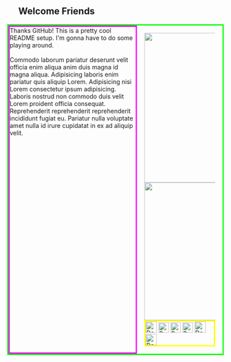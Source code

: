 ## &nbsp;<img width="16px" src="https://github.com/daephx/daephx/blob/master/assets/Mario_Hello.gif"> **Welcome Friends**

<div style="display: grid; grid-template-columns: 60% 40%; border: 3px solid #0f0; overflow: auto;">
	<div style="border: 3px solid #f0f">
		Thanks GitHub! This is a pretty cool README setup. I'm gonna have to do some playing around.
		<br><br>
		Commodo laborum pariatur deserunt velit officia enim aliqua anim duis magna id magna aliqua. Adipisicing laboris enim pariatur quis aliquip Lorem. Adipisicing nisi Lorem consectetur ipsum adipisicing. Laboris nostrud non commodo duis velit Lorem proident officia consequat. Reprehenderit reprehenderit reprehenderit incididunt fugiat eu. Pariatur nulla voluptate amet nulla id irure cupidatat in ex ad aliquip velit.
	</div>
	<div style="border: 3px solid #fff; height: relative; float: right; padding: 1em;">
		<!-- Github Stats -->
		<img width=348
			src="https://github-readme-stats.vercel.app/api?username=daephx&show_icons=true&hide_border=true&bg_color=00000000&text_color=dddddd&count_private=true&include_all_commits=true"/>
		<img width=320
			src="https://github-readme-stats.vercel.app/api/top-langs/?username=daephx&layout=compact&show_icons=true&hide_border=true&bg_color=00000000&text_color=dddddd&count_private=true"/>
		<div style="border: 3px solid #ff0; float: left; height: relative; overflow: auto;">
			<a href="https://gitlab.com/daephx"><img alt="Daemon Phenex | GitLab" width="26px"
					src="https://github.com/daephx/daephx/blob/master/assets/GitLab.svg" /></a>
			<a href="https://in.linkedin.com/in/daephx"><img alt="Daemon Phenex | Linkedin" width="24px"
					src="https://github.com/daephx/daephx/blob/master/assets/Linkedin.svg" /></a>
			<a href="https://instagram.com/daephx/"><img alt="Daemon Phenex | Instagram" width="24px"
					src="https://github.com/daephx/daephx/blob/master/assets/Instagram.svg" /></a>
			<a href="https://twitter.com/daephx"><img alt="Daemon Phenex | Twitter" width="24px"
					src="https://github.com/daephx/daephx/blob/master/assets/Twitter.svg" /></a>
			<a href="https://youtube.com/daephx"><img alt="Daemon Phenex | Youtube" width="26px"
					src="https://github.com/daephx/daephx/blob/master/assets/YouTube.svg" /></a>
			<a href="mailto:demonphoenix42@gmail.com"><img alt="Daemon Phenex | Gmail" width="26px"
					src="https://github.com/daephx/daephx/blob/master/assets/Gmail.svg" /></a>
		</div>
	</div>
</div>